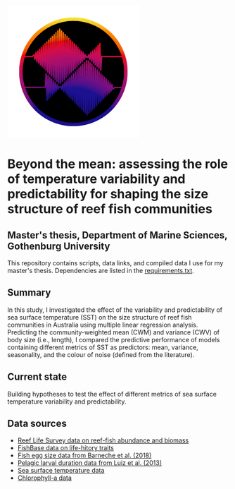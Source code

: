 ![logo](./msc_logo.png)

# Beyond the mean: assessing the role of temperature variability and predictability for shaping the size structure of reef fish communities
## Master's thesis, Department of Marine Sciences, Gothenburg University

This repository contains scripts, data links, and compiled data I use for my master's thesis. Dependencies are listed in the [requirements.txt](https://github.com/codymoly/msc_thesis/blob/main/requirements.txt).

## Summary
In this study, I investigated the effect of the variability and predictability of sea surface temperature (SST) on the size structure of reef fish communities in Australia using multiple linear regression analysis. Predicting the community-weighted mean (CWM) and variance (CWV) of body size (i.e., length), I compared the predictive performance of models containing different metrics of SST as predictors: mean, variance, seasonality, and the colour of noise (defined from the literature).

## Current state
Building hypotheses to test the effect of different metrics of sea surface temperature variability and predictability.

## Data sources

* [Reef Life Survey data on reef-fish abundance and biomass](https://portal.aodn.org.au/search)
* [FishBase data on life-hitory traits](https://www.fishbase.se/search.php)
* [Fish egg size data from Barneche et al. (2018)](https://github.com/dbarneche/fishEggSize/blob/master/data/fishEggsMSData.csv)
* [Pelagic larval duration data from Luiz et al. (2013)](https://doi.org/10.1073/pnas.1304074110)
* [Sea surface temperature data](https://cds.climate.copernicus.eu/cdsapp#!/dataset/satellite-sea-surface-temperature?tab=form)
* [Chlorophyll-a data](https://cds.climate.copernicus.eu/cdsapp#!/dataset/satellite-ocean-colour?tab=form)

